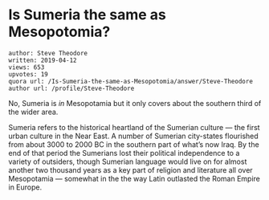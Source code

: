 # Is Sumeria the same as Mesopotomia?

	author: Steve Theodore
	written: 2019-04-12
	views: 653
	upvotes: 19
	quora url: /Is-Sumeria-the-same-as-Mesopotomia/answer/Steve-Theodore
	author url: /profile/Steve-Theodore


No, Sumeria is _in_  Mesopotamia but it only covers about the southern third of the wider area.

Sumeria refers to the historical heartland of the Sumerian culture — the first urban culture in the Near East. A number of Sumerian city-states flourished from about 3000 to 2000 BC in the southern part of what’s now Iraq. By the end of that period the Sumerians lost their political independence to a variety of outsiders, though Sumerian language would live on for almost another two thousand years as a key part of religion and literature all over Mesopotamia — somewhat in the the way Latin outlasted the Roman Empire in Europe.

